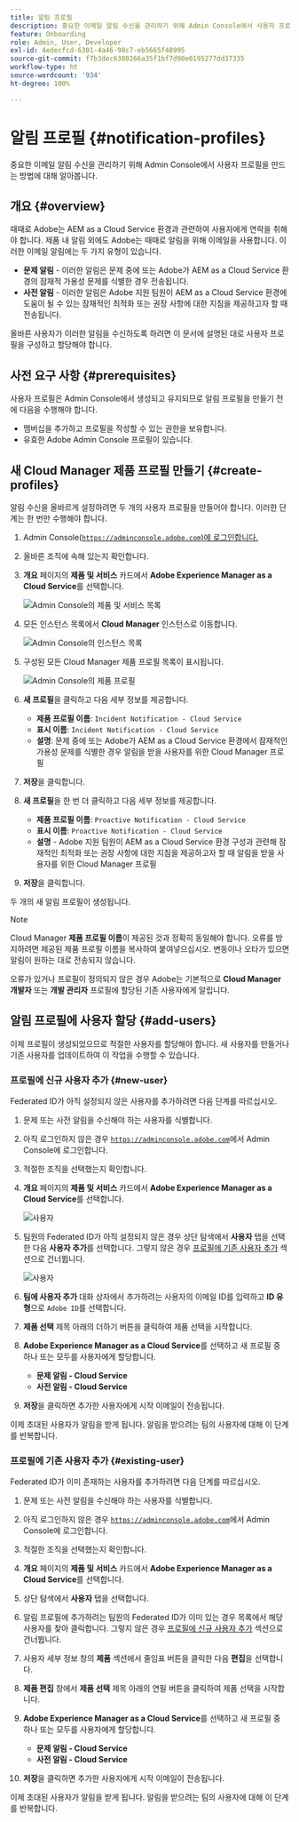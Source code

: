 ```yaml
---
title: 알림 프로필
description: 중요한 이메일 알림 수신을 관리하기 위해 Admin Console에서 사용자 프로필을 만드는 방법에 대해 알아봅니다.
feature: Onboarding
role: Admin, User, Developer
exl-id: 4edecfcd-6301-4a46-98c7-eb5665f48995
source-git-commit: f7b3dec6380266a35f1bf7d90e0195277dd37335
workflow-type: ht
source-wordcount: '934'
ht-degree: 100%

---
```



# 알림 프로필 {#notification-profiles}

중요한 이메일 알림 수신을 관리하기 위해 Admin Console에서 사용자 프로필을 만드는 방법에 대해 알아봅니다.

## 개요 {#overview}

때때로 Adobe는 AEM as a Cloud Service 환경과 관련하여 사용자에게 연락을 취해야 합니다. 제품 내 알림 외에도 Adobe는 때때로 알림을 위해 이메일을 사용합니다. 이러한 이메일 알림에는 두 가지 유형이 있습니다.

* **문제 알림** - 이러한 알림은 문제 중에 또는 Adobe가 AEM as a Cloud Service 환경의 잠재적 가용성 문제를 식별한 경우 전송됩니다.
* **사전 알림** - 이러한 알림은 Adobe 지원 팀원이 AEM as a Cloud Service 환경에 도움이 될 수 있는 잠재적인 최적화 또는 권장 사항에 대한 지침을 제공하고자 할 때 전송됩니다.

올바른 사용자가 이러한 알림을 수신하도록 하려면 이 문서에 설명된 대로 사용자 프로필을 구성하고 할당해야 합니다.

## 사전 요구 사항 {#prerequisites}

사용자 프로필은 Admin Console에서 생성되고 유지되므로 알림 프로필을 만들기 전에 다음을 수행해야 합니다.

* 멤버십을 추가하고 프로필을 작성할 수 있는 권한을 보유합니다.
* 유효한 Adobe Admin Console 프로필이 있습니다.

## 새 Cloud Manager 제품 프로필 만들기 {#create-profiles}

알림 수신을 올바르게 설정하려면 두 개의 사용자 프로필을 만들어야 합니다. 이러한 단계는 한 번만 수행해야 합니다.

1. Admin Console([`https://adminconsole.adobe.com`)에 로그인합니다.](https://adminconsole.adobe.com)

1. 올바른 조직에 속해 있는지 확인합니다.

1. **개요** 페이지의 **제품 및 서비스** 카드에서 **Adobe Experience Manager as a Cloud Service**&#x200B;를 선택합니다.

   ![Admin Console의 제품 및 서비스 목록](assets/products_services.png)

1. 모든 인스턴스 목록에서 **Cloud Manager** 인스턴스로 이동합니다.

   ![Admin Console의 인스턴스 목록](assets/cloud_manager_instance.png)

1. 구성된 모든 Cloud Manager 제품 프로필 목록이 표시됩니다.

   ![Admin Console의 제품 프로필](assets/cloud_manager_profiles.png)

1. **새 프로필**&#x200B;을 클릭하고 다음 세부 정보를 제공합니다.

   * **제품 프로필 이름**: `Incident Notification - Cloud Service`
   * **표시 이름**: `Incident Notification - Cloud Service`
   * **설명**: 문제 중에 또는 Adobe가 AEM as a Cloud Service 환경에서 잠재적인 가용성 문제를 식별한 경우 알림을 받을 사용자를 위한 Cloud Manager 프로필

1. **저장**&#x200B;을 클릭합니다.

1. **새 프로필**&#x200B;을 한 번 더 클릭하고 다음 세부 정보를 제공합니다.

   * **제품 프로필 이름**: `Proactive Notification - Cloud Service`
   * **표시 이름**: `Proactive Notification - Cloud Service`
   * **설명** - Adobe 지원 팀원이 AEM as a Cloud Service 환경 구성과 관련해 잠재적인 최적화 또는 권장 사항에 대한 지침을 제공하고자 할 때 알림을 받을 사용자를 위한 Cloud Manager 프로필

1. **저장**&#x200B;을 클릭합니다.

두 개의 새 알림 프로필이 생성됩니다.

>[!NOTE]
>
>Cloud Manager **제품 프로필 이름**&#x200B;이 제공된 것과 정확히 동일해야 합니다. 오류를 방지하려면 제공된 제품 프로필 이름을 복사하여 붙여넣으십시오. 변동이나 오타가 있으면 알림이 원하는 대로 전송되지 않습니다.
>
>오류가 있거나 프로필이 정의되지 않은 경우 Adobe는 기본적으로 **Cloud Manager 개발자** 또는 **개발 관리자** 프로필에 할당된 기존 사용자에게 알립니다.

## 알림 프로필에 사용자 할당 {#add-users}

이제 프로필이 생성되었으므로 적절한 사용자를 할당해야 합니다. 새 사용자를 만들거나 기존 사용자를 업데이트하여 이 작업을 수행할 수 있습니다.

### 프로필에 신규 사용자 추가 {#new-user}

Federated ID가 아직 설정되지 않은 사용자를 추가하려면 다음 단계를 따르십시오.

1. 문제 또는 사전 알림을 수신해야 하는 사용자를 식별합니다.

1. 아직 로그인하지 않은 경우 [`https://adminconsole.adobe.com`](https://adminconsole.adobe.com)에서 Admin Console에 로그인합니다.

1. 적절한 조직을 선택했는지 확인합니다.

1. **개요** 페이지의 **제품 및 서비스** 카드에서 **Adobe Experience Manager as a Cloud Service**&#x200B;를 선택합니다.

   ![사용자](assets/product_services.png)

1. 팀원의 Federated ID가 아직 설정되지 않은 경우 상단 탐색에서 **사용자** 탭을 선택한 다음 **사용자 추가**&#x200B;를 선택합니다. 그렇지 않은 경우 [프로필에 기존 사용자 추가](#existing-users) 섹션으로 건너뜁니다.

   ![사용자](assets/cloud_manager_add_user.png)

1. **팀에 사용자 추가** 대화 상자에서 추가하려는 사용자의 이메일 ID를 입력하고 **ID 유형**&#x200B;으로 `Adobe ID`를 선택합니다.

1. **제품 선택** 제목 아래의 더하기 버튼을 클릭하여 제품 선택을 시작합니다.

1. **Adobe Experience Manager as a Cloud Service**&#x200B;를 선택하고 새 프로필 중 하나 또는 모두를 사용자에게 할당합니다.

   * **문제 알림 - Cloud Service**
   * **사전 알림 - Cloud Service**

1. **저장**&#x200B;을 클릭하면 추가한 사용자에게 시작 이메일이 전송됩니다.

이제 초대된 사용자가 알림을 받게 됩니다. 알림을 받으려는 팀의 사용자에 대해 이 단계를 반복합니다.

### 프로필에 기존 사용자 추가 {#existing-user}

Federated ID가 이미 존재하는 사용자를 추가하려면 다음 단계를 따르십시오.

1. 문제 또는 사전 알림을 수신해야 하는 사용자를 식별합니다.

1. 아직 로그인하지 않은 경우 [`https://adminconsole.adobe.com`](https://adminconsole.adobe.com)에서 Admin Console에 로그인합니다.

1. 적절한 조직을 선택했는지 확인합니다.

1. **개요** 페이지의 **제품 및 서비스** 카드에서 **Adobe Experience Manager as a Cloud Service**&#x200B;를 선택합니다.

1. 상단 탐색에서 **사용자** 탭을 선택합니다.

1. 알림 프로필에 추가하려는 팀원의 Federated ID가 이미 있는 경우 목록에서 해당 사용자를 찾아 클릭합니다. 그렇지 않은 경우 [프로필에 신규 사용자 추가](#add-user) 섹션으로 건너뜁니다.

1. 사용자 세부 정보 창의 **제품** 섹션에서 줄임표 버튼을 클릭한 다음 **편집**&#x200B;을 선택합니다.

1. **제품 편집** 창에서 **제품 선택** 제목 아래의 연필 버튼을 클릭하여 제품 선택을 시작합니다.

1. **Adobe Experience Manager as a Cloud Service**&#x200B;를 선택하고 새 프로필 중 하나 또는 모두를 사용자에게 할당합니다.

   * **문제 알림 - Cloud Service**
   * **사전 알림 - Cloud Service**

1. **저장**&#x200B;을 클릭하면 추가한 사용자에게 시작 이메일이 전송됩니다.

이제 초대된 사용자가 알림을 받게 됩니다. 알림을 받으려는 팀의 사용자에 대해 이 단계를 반복합니다.
